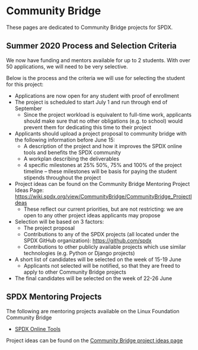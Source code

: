 # Community Bridge

These pages are dedicated to Community Bridge projects for SPDX.

## Summer 2020 Process and Selection Criteria

We now have funding and mentors available for up to 2 students. With
over 50 applications, we will need to be very selective.

Below is the process and the criteria we will use for selecting the
student for this project:

  - Applications are now open for any student with proof of enrollment
  - The project is scheduled to start July 1 and run through end of
    September
      - Since the project workload is equivalent to full-time work,
        applicants should make sure that no other obligations (e.g. to
        school) would prevent them for dedicating this time to their
        project
  - Applicants should upload a project proposal to community bridge with
    the following information before June 15:
      - A description of the project and how it improves the SPDX online
        tools and benefits the SPDX community
      - A workplan describing the deliverables
      - 4 specific milestones at 25% 50%, 75% and 100% of the project
        timeline – these milestones will be basis for paying the student
        stipends throughout the project
  - Project ideas can be found on the Community Bridge Mentoring Project
    Ideas Page:
    <https://wiki.spdx.org/view/CommunityBridge/CommunityBridge_ProjectIdeas>
      - These reflect our current priorities, but are not restricting:
        we are open to any other project ideas applicants may propose
  - Selection will be based on 3 factors:
      - The project proposal
      - Contributions to any of the SPDX projects (all located under the
        SPDX GitHub organization): <https://github.com/spdx>
      - Contributions to other publicly available projects which use
        similar technologies (e.g. Python or Django projects)
  - A short list of candidates will be selected on the week of 15-19
    June
      - Applicants not selected will be notified, so that they are freed
        to apply to other Community Bridge projects
  - The final candidates will be selected on the week of 22-26 June

## SPDX Mentoring Projects

The following are mentoring projects available on the Linux Foundation
Community Bridge

  - [SPDX Online
    Tools](https://funding.communitybridge.org/projects/spdx-online-tools)

Project ideas can be found on the [ Community Bridge project ideas
page](/CommunityBridge_ProjectIdeas "wikilink")
